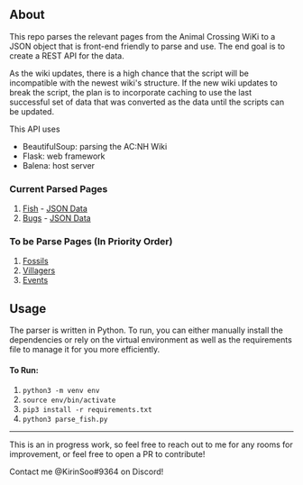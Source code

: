 ## About
This repo parses the relevant pages from the Animal Crossing WiKi to a JSON object that is front-end friendly to parse and use. The end goal is to create a REST API for the data.

As the wiki updates, there is a high chance that the script will be incompatible with the newest wiki's structure. If the new wiki updates to break the script, the plan is to incorporate caching to use the last successful set of data that was converted as the data until the scripts can be updated.

This API uses
- BeautifulSoup: parsing the AC:NH Wiki
- Flask: web framework
- Balena: host server

### Current Parsed Pages
1. [Fish](https://animalcrossing.fandom.com/wiki/Fish_%28New_Horizons%29) - [JSON Data](fish.json)
2. [Bugs](https://animalcrossing.fandom.com/wiki/Bugs_(New_Horizons)) - [JSON Data](bugs.json)

### To be Parse Pages (In Priority Order)
1. [Fossils]([https://animalcrossing.fandom.com/wiki/Fossils_(New_Horizons)](https://animalcrossing.fandom.com/wiki/Fossils_(New_Horizons)))
2. [Villagers]([https://animalcrossing.fandom.com/wiki/Villager_list_(New_Horizons)](https://animalcrossing.fandom.com/wiki/Villager_list_(New_Horizons)))
3. [Events]([https://animalcrossing.fandom.com/wiki/Events_(New_Horizons)](https://animalcrossing.fandom.com/wiki/Events_(New_Horizons)))

## Usage
The parser is written in Python. To run, you can either manually install the dependencies or rely on the virtual environment as well as the requirements file to manage it for you more efficiently. 

#### To Run:
1. `python3 -m venv env`
2. `source env/bin/activate`
3. `pip3 install -r requirements.txt`
4. `python3 parse_fish.py`

---
This is an in progress work, so feel free to reach out to me for any rooms for improvement, or feel free to open a PR to contribute!

Contact me @KirinSoo#9364 on Discord!